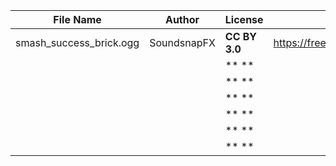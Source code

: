 | File Name        | Author   | License   | Link                            |
|------------------|----------|-----------|---------------------------------|
| smash_success_brick.ogg | SoundsnapFX | **CC BY 3.0** | https://freesound.org/people/SoundsnapFX/sounds/583964/ |
|  |  | ** ** |  |
|  |  | ** ** |  |
|  |  | ** ** |  |
|  |  | ** ** |  |
|  |  | ** ** |  |
|  |  | ** ** |  |